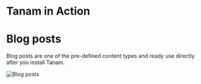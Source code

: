 # Tanam in Action

# Blog posts
Blog posts are one of the pre-defined content types and ready use directly after you
install Tanam.

![Blog posts](/docs/images/blog-posts.gif)
